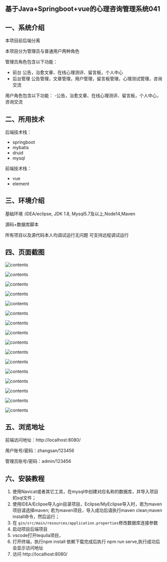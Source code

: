 ## 基于Java+Springboot+vue的心理咨询管理系统041

## 一、系统介绍
本项目前后端分离

本项目分为管理员与普通用户两种角色

管理员角色包含以下功能：
- 前台
公告，治愈文章、在线心理测评、留言板，个人中心
- 后台管理
公告管理，文章管理，用户管理，留言板管理，心理测试管理，咨询交流

用户角色包含以下功能：
-公告，治愈文章、在线心理测评、留言板，个人中心，咨询交流

## 二、所用技术

后端技术栈：

- springboot
- mybatis
- druid
- mysql

前端技术栈：

- vue
- element



## 三、环境介绍

基础环境 :IDEA/eclipse, JDK 1.8, Mysql5.7及以上,Node14,Maven

源码+数据库脚本

所有项目以及源代码本人均调试运行无问题 可支持远程调试运行

## 四、页面截图

![contents](./picture/picture4.png)

![contents](./picture/picture13.png)

![contents](./picture/picture15.png)

![contents](./picture/picture1.png)

![contents](./picture/picture2.png)

![contents](./picture/picture3.png)

![contents](./picture/picture5.png)

![contents](./picture/picture6.png)

![contents](./picture/picture7.png)

![contents](./picture/picture8.png)

![contents](./picture/picture9.png)

![contents](./picture/picture10.png)

![contents](./picture/picture11.png)

![contents](./picture/picture12.png)

![contents](./picture/picture14.png)

![contents](./picture/picture16.png)



## 五、浏览地址

前端访问地址：http://localhost:8080/

用户账号/密码：zhangsan/123456

管理员账号/密码：admin/123456  

## 六、安装教程

1. 使用Navicat或者其它工具，在mysql中创建对应名称的数据库，并导入项目的sql文件；
2. 使用IDEA/Eclipse导入gin目录项目，Eclipse/MyEclipse导入时，若为maven项目请选择maven;
   若为maven项目，导入成功后请执行maven clean;maven install命令，然后运行；
3. 在 `gin/src/main/resources/application.properties`修改数据库连接参数
4. 启动项目后端项目 
5. vscode打开tequila项目，
6. 打开终端，执行npm install 依赖下载完成后执行 npm run serve,执行成功后会显示访问地址
7. 访问  http://localhost:8080/


